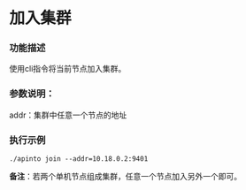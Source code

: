 # 加入集群
### 功能描述
使用cli指令将当前节点加入集群。


### 参数说明：

addr：集群中任意一个节点的地址

### 执行示例
```shell
./apinto join --addr=10.18.0.2:9401
```

**备注**：若两个单机节点组成集群，任意一个节点加入另外一个即可。